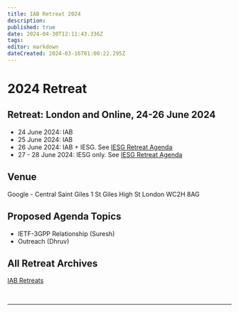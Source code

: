 ```yaml
---
title: IAB Retreat 2024
description: 
published: true
date: 2024-04-30T12:11:43.336Z
tags: 
editor: markdown
dateCreated: 2024-03-16T01:00:22.295Z
---
```


# 2024 Retreat

## Retreat: London and Online, 24-26 June 2024

* 24 June 2024: IAB 
* 25 June 2024: IAB 
* 26 June 2024: IAB + IESG. See [IESG Retreat Agenda](https://wiki.ietf.org/e/en/group/iesg/RetreatInfo)
* 27 - 28 June 2024: IESG only.  See [IESG Retreat Agenda](https://wiki.ietf.org/e/en/group/iesg/RetreatInfo)

## Venue

Google - Central Saint Giles
1 St Giles High St
London
WC2H 8AG

## Proposed Agenda Topics

- IETF-3GPP Relationship (Suresh)
- Outreach (Dhruv)

## All Retreat Archives
[IAB Retreats](/group/iab/IAB_Retreats)

&nbsp;
&nbsp;
&nbsp;

---
